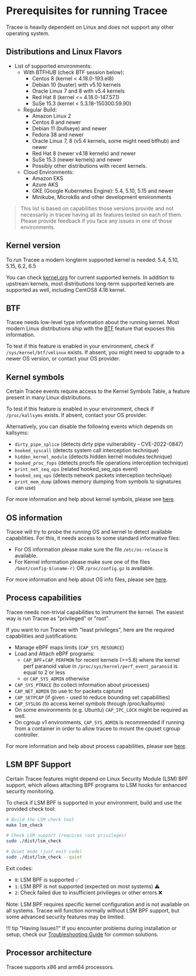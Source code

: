 # Prerequisites for running Tracee

Tracee is heavily dependent on Linux and does not support any other operating system.

<!--
every section should roughly cover:
1. what is this prereq
2. why is it needed
3. how to test if I'm compliant
4. link for details and help
-->

## Distributions and Linux Flavors

- List of supported environments:
  - With BTFHUB (check BTF session below):
    - Centos 8 (kernel < 4.18.0-193.el8)
    - Debian 10 (buster) with v5.10 kernels
    - Oracle Linux 7 and 8 with v5.4 kernels
    - Red Hat 8 (kernel <= 4.18.0-147.57.1)
    - SuSe 15.3 (kernel < 5.3.18-150300.59.90)
  - Regular Build:
    - Amazon Linux 2
    - Centos 8 and newer
    - Debian 11 (bullseye) and newer
    - Fedora 38 and newer
    - Oracle Linux 7, 8 (v5.4 kernels, some might need btfhub) and newer
    - Red Hat 8 (newer v4.18 kernels) and newer
    - SuSe 15.3 (newer kernels) and newer
    - Possibly other distributions with recent kernels.
  - Cloud Environments:
    - Amazon EKS
    - Azure AKS
    - GKE (Google Kubernetes Engine): 5.4, 5.10, 5.15 and newer
    - Minikube, Microk8s and other development environments

> This list is based on capabilities those versions provide and not necessarily
in tracee having all its features tested on each of them. Please provide
feedback if you face any issues in one of those environments.

## Kernel version

To run Tracee a modern longterm supported kernel is needed: 5.4, 5.10, 5.15, 6.2, 6.5  

You can check [kernel.org](https://kernel.org) for current supported kernels. In
addition to upstream kernels, most distributions long-term supported kernels are
supported as well, including CentOS8 4.18 kernel.

## BTF

Tracee needs low-level type information about the running kernel. Most modern
Linux distributions ship with the [BTF](https://www.kernel.org/doc/html/latest/bpf/btf.html)
feature that exposes this information.  

To test if this feature is enabled in your environment, check if
`/sys/kernel/btf/vmlinux` exists. If absent, you might need to upgrade to a
newer OS version, or contact your OS provider.

## Kernel symbols

Certain Tracee events require access to the Kernel Symbols Table, a feature
present in many Linux distributions.

To test if this feature is enabled in your environment, check if
`/proc/kallsyms` exists. If absent, contact your OS provider.

Alternatively, you can disable the following events which depends on kallsyms:

- `dirty_pipe_splice` (detects dirty pipe vulnerability - CVE-2022-0847)
- `hooked_syscall` (detects system call interception technique)
- `hidden_kernel_module` (detects hidden kernel modules technique)
- `hooked_proc_fops` (detects procfs file operations interception technique)
- `print_net_seq_ops` (related hooked_seq_ops event)
- `hooked_seq_ops` (detects network packets interception technique)
- `print_mem_dump` (allows memory dumping from symbols to signatures can use)

For more information and help about kernel symbols, please see [here](../advanced/ksyms.md).

## OS information

Tracee will try to probe the running OS and kernel to detect available
capabilities. For this, it needs access to some standard informative files:

- For OS information please make sure the file `/etc/os-release` is available.
- For Kernel information please make sure one of the files `/boot/config-$(uname-r)` OR `/proc/config.gz` is available.

For more information and help about OS info files, please see [here](../advanced/os-info.md).

## Process capabilities

Tracee needs non-trivial capabilities to instrument the kernel. The easiest way
is run Tracee as "privileged" or "root".  

If you want to run Tracee with "least privileges", here are the required
capabilities and justifications:

- Manage eBPF maps limits (`CAP_SYS_RESOURCE`)
- Load and Attach eBPF programs:
    - `CAP_BPF`+`CAP_PERFMON` for recent kernels (>=5.8) where the kernel perf paranoid value in `/proc/sys/kernel/perf_event_paranoid` is equal to 2 or less
    - or `CAP_SYS_ADMIN` otherwise
- `CAP_SYS_PTRACE` (to collect information about processes)
- `CAP_NET_ADMIN` (to use tc for packets capture)
- `CAP_SETPCAP` (if given - used to reduce bounding set capabilities)
- `CAP_SYSLOG` (to access kernel symbols through /proc/kallsyms)
- On some environments (e.g. Ubuntu) `CAP_IPC_LOCK` might be required as well.
- On cgroup v1 environments, `CAP_SYS_ADMIN` is recommended if running from a container in order to allow tracee to mount the cpuset cgroup controller.

For more information and help about process capabilities, please see
[here](../advanced/dropping-capabilities.md).

## LSM BPF Support

Certain Tracee features might depend on Linux Security Module (LSM) BPF support, which allows attaching BPF programs to LSM hooks for enhanced security monitoring.

To check if LSM BPF is supported in your environment, build and use the provided check tool:
```bash
# Build the LSM check tool
make lsm_check

# Check LSM support (requires root privileges)
sudo ./dist/lsm_check

# Quiet mode (just exit code)
sudo ./dist/lsm_check --quiet
```

Exit codes:
- `0`: LSM BPF is supported ✅
- `1`: LSM BPF is not supported (expected on most systems) ⚠️  
- `2`: Check failed due to insufficient privileges or other errors ❌

Note: LSM BPF requires specific kernel configuration and is not available on all systems. Tracee will function normally without LSM BPF support, but some advanced security features may be limited.

!!! tip "Having Issues?"
    If you encounter problems during installation or setup, check our [Troubleshooting Guide](../troubleshooting.md) for common solutions.

## Processor architecture

Tracee supports x86 and arm64 processors.

